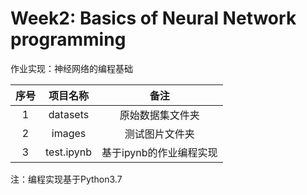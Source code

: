 # Week2: Basics of Neural Network  programming

作业实现：神经网络的编程基础

| 序号 |  项目名称  |          备注           |
| :--: | :--------: | :---------------------: |
|  1   |  datasets  |    原始数据集文件夹     |
|  2   |   images   |     测试图片文件夹      |
|  3   | test.ipynb | 基于ipynb的作业编程实现 |

注：编程实现基于Python3.7

